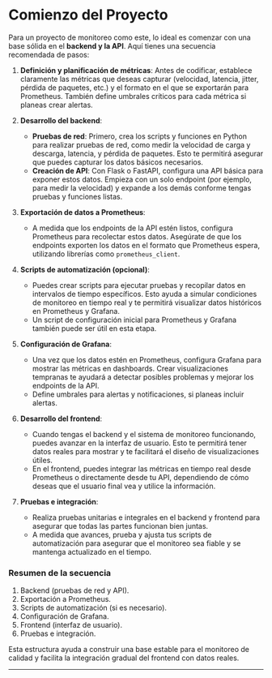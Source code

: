 # Comienzo del Proyecto 

Para un proyecto de monitoreo como este, lo ideal es comenzar con una base sólida en el **backend y la API**. Aquí tienes una secuencia recomendada de pasos:

1. **Definición y planificación de métricas**: Antes de codificar, establece claramente las métricas que deseas capturar (velocidad, latencia, jitter, pérdida de paquetes, etc.) y el formato en el que se exportarán para Prometheus. También define umbrales críticos para cada métrica si planeas crear alertas.

2. **Desarrollo del backend**:
   - **Pruebas de red**: Primero, crea los scripts y funciones en Python para realizar pruebas de red, como medir la velocidad de carga y descarga, latencia, y pérdida de paquetes. Esto te permitirá asegurar que puedes capturar los datos básicos necesarios.
   - **Creación de API**: Con Flask o FastAPI, configura una API básica para exponer estos datos. Empieza con un solo endpoint (por ejemplo, para medir la velocidad) y expande a los demás conforme tengas pruebas y funciones listas.

3. **Exportación de datos a Prometheus**:
   - A medida que los endpoints de la API estén listos, configura Prometheus para recolectar estos datos. Asegúrate de que los endpoints exporten los datos en el formato que Prometheus espera, utilizando librerías como `prometheus_client`.

4. **Scripts de automatización (opcional)**:
   - Puedes crear scripts para ejecutar pruebas y recopilar datos en intervalos de tiempo específicos. Esto ayuda a simular condiciones de monitoreo en tiempo real y te permitirá visualizar datos históricos en Prometheus y Grafana.
   - Un script de configuración inicial para Prometheus y Grafana también puede ser útil en esta etapa.

5. **Configuración de Grafana**:
   - Una vez que los datos estén en Prometheus, configura Grafana para mostrar las métricas en dashboards. Crear visualizaciones tempranas te ayudará a detectar posibles problemas y mejorar los endpoints de la API.
   - Define umbrales para alertas y notificaciones, si planeas incluir alertas.

6. **Desarrollo del frontend**:
   - Cuando tengas el backend y el sistema de monitoreo funcionando, puedes avanzar en la interfaz de usuario. Esto te permitirá tener datos reales para mostrar y te facilitará el diseño de visualizaciones útiles.
   - En el frontend, puedes integrar las métricas en tiempo real desde Prometheus o directamente desde tu API, dependiendo de cómo deseas que el usuario final vea y utilice la información.

7. **Pruebas e integración**:
   - Realiza pruebas unitarias e integrales en el backend y frontend para asegurar que todas las partes funcionan bien juntas.
   - A medida que avances, prueba y ajusta tus scripts de automatización para asegurar que el monitoreo sea fiable y se mantenga actualizado en el tiempo.

### Resumen de la secuencia
1. Backend (pruebas de red y API).
2. Exportación a Prometheus.
3. Scripts de automatización (si es necesario).
4. Configuración de Grafana.
5. Frontend (interfaz de usuario).
6. Pruebas e integración.

Esta estructura ayuda a construir una base estable para el monitoreo de calidad y facilita la integración gradual del frontend con datos reales.

---------

